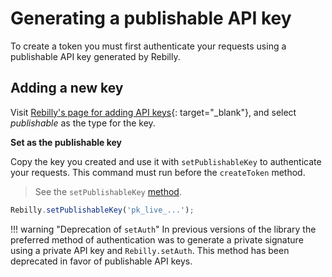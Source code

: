 # Generating a publishable API key
To create a token you must first authenticate your requests using a publishable API key generated by Rebilly.

## Adding a new key
Visit [Rebilly's page for adding API keys][1]{: target="_blank"}, and select *publishable* as the type for the key.

**Set as the publishable key**

Copy the key you created and use it with `setPublishableKey` to authenticate your requests. This command must run before the `createToken` method.

> See the `setPublishableKey` [method][goto-create].

```js
Rebilly.setPublishableKey('pk_live_...');
```



!!! warning "Deprecation of `setAuth`"
    In previous versions of the library the preferred method of authentication was to generate a private signature using a private API key and `Rebilly.setAuth`. This method has been deprecated in favor of publishable API keys.

[goto-create]: methods#setpublishablekey
[1]: https://app.rebilly.com/api-keys/add
